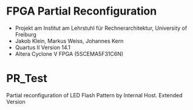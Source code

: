 # FPGA Partial Reconfiguration

* Projekt am Institut am Lehrstuhl für Rechnerarchitektur, University of Freiburg
* Jakob Klein, Markus Weiss, Johannes Kern
* Quartus II Version 14.1
* Altera Cyclone V FPGA (5SCEMA5F31C6N)


# PR_Test
Partial reconfiguration of LED Flash Pattern by Internal Host.
Extended Version

